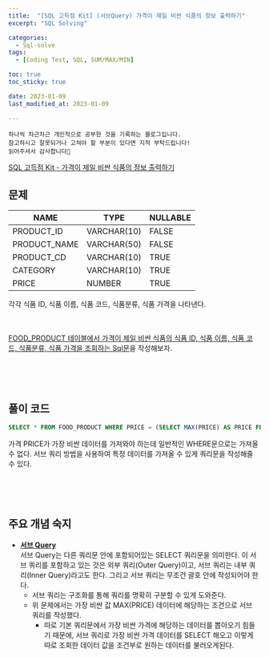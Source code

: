 ```yaml
---
title:  "[SQL 고득점 Kit] (서브Query) 가격이 제일 비싼 식품의 정보 출력하기"
excerpt: "SQL Solving"

categories:
  - Sql-solve
tags:
  - [Coding Test, SQL, SUM/MAX/MIN]

toc: true
toc_sticky: true

date: 2023-01-09
last_modified_at: 2023-01-09

---
```

```
하나씩 차근차근 개인적으로 공부한 것을 기록하는 블로그입니다.
참고하시고 잘못되거나 고쳐야 할 부분이 있다면 지적 부탁드립니다!
읽어주셔서 감사합니다🙂
```

[SQL 고득점 Kit - 가격이 제일 비싼 식품의 정보 출력하기](https://school.programmers.co.kr/learn/courses/30/lessons/131115)

## 문제

|NAME|TYPE|NULLABLE|
|----|----|--------|
|PRODUCT_ID|VARCHAR(10)|FALSE|
|PRODUCT_NAME|VARCHAR(50)|FALSE|
|PRODUCT_CD|VARCHAR(10)|TRUE|
|CATEGORY|VARCHAR(10)|TRUE|
|PRICE|NUMBER|TRUE|

각각 식품 ID, 식품 이름, 식품 코드, 식품분류, 식품 가격을 나타낸다.

<br><br>
<u>FOOD_PRODUCT 테이블에서 가격이 제일 비싼 식품의 식품 ID, 식품 이름, 식품 코드, 식품분류, 식품 가격을 조회하는 Sql문</u>을 작성해보자.

<br><br><br>

## 풀이 코드
```sql
SELECT * FROM FOOD_PRODUCT WHERE PRICE = (SELECT MAX(PRICE) AS PRICE FROM FOOD_PRODUCT)
```
가격 PRICE가 가장 비싼 데이터를 가져와야 하는데 일반적인 WHERE문으로는 가져올 수 없다. 서브 쿼리 방법을 사용하여 특정 데이터를 가져올 수 있게 쿼리문을 작성해줄 수 있다.

<br><br><br>

## 주요 개념 숙지
- **<u>서브 Query</u>**<br>
서브 Query는 다른 쿼리문 안에 포함되어있는 SELECT 쿼리문을 의미한다. 이 서브 쿼리를 포함하고 있는 것은 외부 쿼리(Outer Query)이고, 서브 쿼리는 내부 쿼리(Inner Query)라고도 한다. 그리고 서브 쿼리는 무조건 괄호 안에 작성되어야 한다.
    - 서브 쿼리는 구조화를 통해 쿼리를 명확히 구분할 수 있게 도와준다.
    - 위 문제에서는 가장 비싼 값 MAX(PRICE) 데이터에 해당하는 조건으로 서브 쿼리를 작성했다.
        - 따로 기본 쿼리문에서 가장 비싼 가격에 해당하는 데이터를 뽑아오기 힘들기 때문에, 서브 쿼리로 가장 비싼 가격 데이터를 SELECT 해오고 이렇게 따로 조회한 데이터 값을 조건부로 원하는 데이터를 불러오게된다.

<br><br><br>